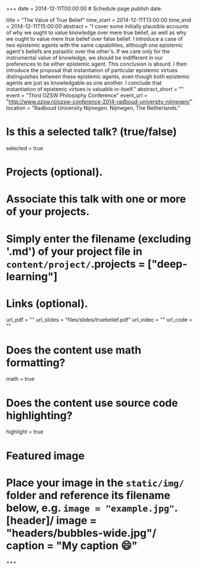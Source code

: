 +++
date = 2014-12-11T00:00:00  # Schedule page publish date.

title = "The Value of True Belief"
time_start = 2014-12-11T13:00:00
time_end = 2014-12-11T15:00:00
abstract = "I cover some initially plausible accounts of why we ought to value knowledge over mere true belief, as well as why we ought to value mere true belief over false belief. I introduce a case of two epistemic agents with the same capabilities, although one epistemic agent's beliefs are parasitic over the other's. If we care only for the instrumental value of knowledge, we should be indifferent in our preferences to be either epistemic agent. This conclusion is absurd. I then introduce the proposal that instantiation of particular epistemic virtues distinguishes between these epistemic agents, even though both epistemic agents are just as knowledgable as one another. I conclude that instantiation of epistemic virtues is valuable in-itself."
abstract_short = ""
event = "Third OZSW Philosophy Conference"
event_url = "http://www.ozsw.nl/ozsw-conference-2014-radboud-university-nijmegen/"
location = "Radboud University Nijmegen. Nijmegen, The Netherlands."

# Is this a selected talk? (true/false)
selected = true

# Projects (optional).
#   Associate this talk with one or more of your projects.
#   Simply enter the filename (excluding '.md') of your project file in `content/project/`.projects = ["deep-learning"]

# Links (optional).
url_pdf = ""
url_slides = "files/slides/truebelief.pdf"
url_video = ""
url_code = ""

# Does the content use math formatting?
math = true

# Does the content use source code highlighting?
highlight = true

# Featured image
# Place your image in the `static/img/` folder and reference its filename below, e.g. `image = "example.jpg"`.[header]/ image = "headers/bubbles-wide.jpg"/ caption = "My caption :smile:"

+++